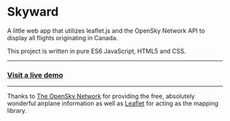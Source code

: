 # Skyward

A little web app that utilizes leaflet.js and the OpenSky Network API to display all flights originating in Canada.

This project is written in pure ES6 JavaScript, HTML5 and CSS.

---

### [Visit a live demo](https://jeremybankes.com/sites/skyward/)

---

Thanks to [The OpenSky Network](https://opensky-network.org/apidoc/) for providing the free, absolutely wonderful airplane information as well as [Leaflet](https://leafletjs.com/) for acting as the mapping library.

